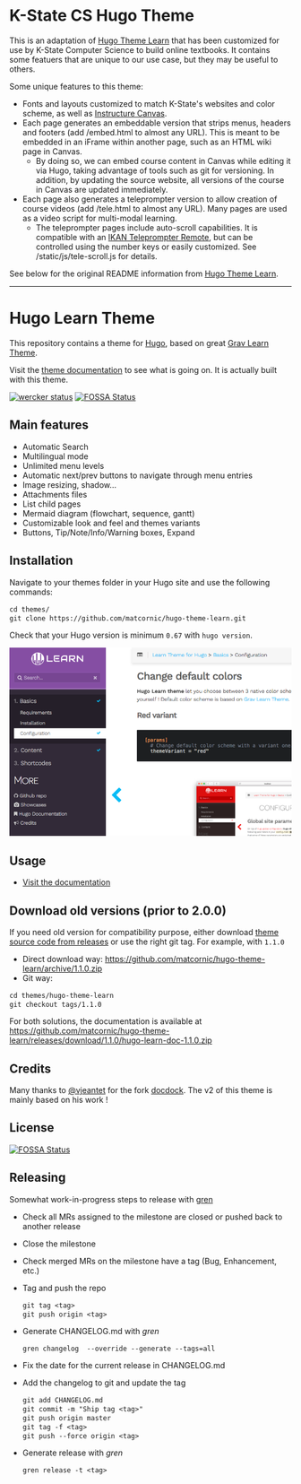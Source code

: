 # K-State CS Hugo Theme

This is an adaptation of [Hugo Theme Learn](https://learn.netlify.com/en/) that has been customized for use by K-State Computer Science to build online textbooks. It contains some featuers that are unique to our use case, but they may be useful to others.

Some unique features to this theme:
* Fonts and layouts customized to match K-State's websites and color scheme, as well as [Instructure Canvas](https://canvas.instructure.com/).
* Each page generates an embeddable version that strips menus, headers and footers (add /embed.html to almost any URL). This is meant to be embedded in an iFrame within another page, such as an HTML wiki page in Canvas. 
  * By doing so, we can embed course content in Canvas while editing it via Hugo, taking advantage of tools such as git for versioning. In addition, by updating the source website, all versions of the course in Canvas are updated immediately. 
* Each page also generates a teleprompter version to allow creation of course videos (add /tele.html to almost any URL). Many pages are used as a video script for multi-modal learning. 
  * The teleprompter pages include auto-scroll capabilities. It is compatible with an [IKAN Teleprompter Remote](https://ikancorp.com/shop/teleprompters/tablet-teleprompters-accessories/ikan-elite-remote-bluetooth-teleprompter-remote-for-pt-elite-prompters/), but can be controlled using the number keys or easily customized. See /static/js/tele-scroll.js for details.

See below for the original README information from [Hugo Theme Learn](https://learn.netlify.com/en/).

---

# Hugo Learn Theme

This repository contains a theme for [Hugo](https://gohugo.io/), based on great [Grav Learn Theme](https://learn.getgrav.org/).

Visit the [theme documentation](https://learn.netlify.com/en/) to see what is going on. It is actually built with this theme.

[![wercker status](https://app.wercker.com/status/233466a2be73fcea400e7dc02ef6adf9/s/master "wercker status")](https://app.wercker.com/project/byKey/233466a2be73fcea400e7dc02ef6adf9)
[![FOSSA Status](https://app.fossa.io/api/projects/git%2Bgithub.com%2Fmatcornic%2Fhugo-theme-learn.svg?type=shield)](https://app.fossa.io/projects/git%2Bgithub.com%2Fmatcornic%2Fhugo-theme-learn?ref=badge_shield)

## Main features

- Automatic Search
- Multilingual mode
- Unlimited menu levels
- Automatic next/prev buttons to navigate through menu entries
- Image resizing, shadow…
- Attachments files
- List child pages
- Mermaid diagram (flowchart, sequence, gantt)
- Customizable look and feel and themes variants
- Buttons, Tip/Note/Info/Warning boxes, Expand

## Installation

Navigate to your themes folder in your Hugo site and use the following commands:

```shell
cd themes/
git clone https://github.com/matcornic/hugo-theme-learn.git
```

Check that your Hugo version is minimum `0.67` with `hugo version`.

![Overview](https://github.com/matcornic/hugo-theme-learn/raw/master/images/tn.png)

## Usage

- [Visit the documentation](https://learn.netlify.com/en/)

## Download old versions (prior to 2.0.0)

If you need old version for compatibility purpose, either download [theme source code from releases](https://github.com/matcornic/hugo-theme-learn/releases) or use the right git tag. For example, with `1.1.0`

- Direct download way: https://github.com/matcornic/hugo-theme-learn/archive/1.1.0.zip
- Git way:

```shell
cd themes/hugo-theme-learn
git checkout tags/1.1.0
```

For both solutions, the documentation is available at https://github.com/matcornic/hugo-theme-learn/releases/download/1.1.0/hugo-learn-doc-1.1.0.zip

## Credits

Many thanks to [@vjeantet](https://github.com/vjeantet/) for the fork [docdock](https://github.com/vjeantet/hugo-theme-docdock). The v2 of this theme is mainly based on his work !

## License

[![FOSSA Status](https://app.fossa.io/api/projects/git%2Bgithub.com%2Fmatcornic%2Fhugo-theme-learn.svg?type=large)](https://app.fossa.io/projects/git%2Bgithub.com%2Fmatcornic%2Fhugo-theme-learn?ref=badge_large)

## Releasing

Somewhat work-in-progress steps to release with [gren](https://github.com/github-tools/github-release-notes)

- Check all MRs assigned to the milestone are closed or pushed back to another release
- Close the milestone
- Check merged MRs on the milestone have a tag (Bug, Enhancement, etc.)
- Tag and push the repo

  ```shell
  git tag <tag>
  git push origin <tag>
  ```

- Generate CHANGELOG.md with _gren_

  ```shell
  gren changelog  --override --generate --tags=all
  ```

- Fix the date for the current release in CHANGELOG.md
- Add the changelog to git and update the tag

  ```shell
  git add CHANGELOG.md
  git commit -m "Ship tag <tag>"
  git push origin master
  git tag -f <tag>
  git push --force origin <tag>
  ```

- Generate release with _gren_

  ```shell
  gren release -t <tag>
  ```
